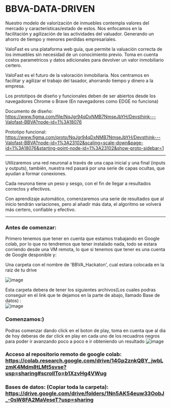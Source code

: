 # BBVA-DATA-DRIVEN
Nuestro modelo de valorización de inmuebles contempla valores del mercado y características/estado de estos.
Nos enfocamos en la facilitación y agilización de las actividades del valuador. Generando un ahorro de tiempo y menores perdidas empresariales.

ValoFast es una plataforma web guía, que permite la valuación correcta de los inmuebles sin necesidad de un conocimiento previo. Toma en cuenta costos parametricos y datos adicionales para devolver un valor inmobiliario certero.

ValoFast es el futuro de la valoración inmobiliaria. Nos centramos en facilitar y agilizar el trabajo del tasador, ahorrando tiempo y dinero a la empresa.

Los prototipos de diseño y funcionales deben de ser abiertos desde los navegadores Chrome o Brave (En navegadores como EDGE no funciona)

Documento de diseño: https://www.figma.com/file/NqJgr94qDxNMB7NmseJbYH/Devsthink---Valofast-BBVA?node-id=1%3A18076

Prototipo funcional: https://www.figma.com/proto/NqJgr94qDxNMB7NmseJbYH/Devsthink---Valofast-BBVA?node-id=1%3A23102&scaling=scale-down&page-id=1%3A18076&starting-point-node-id=1%3A23102&show-proto-sidebar=1

-----------------------------------------------------------------------------------------------------------------------------------------------------------------
Utilizaremos una red neuronal a través de una capa inicial y una final (inputs y outputs), también, nuestra red pasará por una serie de capas ocultas, que ayudan a formar conexiones.

Cada neurona tiene un peso y sesgo, con el fin de llegar a resultados correctos y efectivos.

Con aprendizaje automático, comenzaremos una serie de resultados que al inicio tendrán variaciones, pero al añadir más data, el algoritmo se volverá más certero, confiable y efectivo.

-----------------------------------------------------------------------------------------------------------------------------------------------------------------


### Antes de comenzar:
Primero tenemos que tener en cuenta que estamos trabajando en Google colab, por lo que no tendremos que tener instalado nada, todo se estara corriendo desde una VM remota, lo que si tenemos que tener es una cuenta de Google desponible y:

Una carpeta con el nombre de 'BBVA_Hackaton', cual estara colocada en la raiz de tu drive <br>

![image](https://user-images.githubusercontent.com/44554474/197391578-0d2e8ff0-83be-4de4-8052-fdb1d09c608f.png)

Esta carpeta debera de tener los siguientes archivos(Los cuales podras conseguir en el link que te dejamos en la parte de abajo, llamado Base de datos) : <br>
![image](https://user-images.githubusercontent.com/44554474/197391719-febf7efa-36e8-4b87-8c2e-08206c8577c0.png)

### Comenzamos:)

Podras comenzar dando click en el boton de play, toma en cuenta que al dia de hoy deberas de dar click en play en cada uno de los recuadros negros para poder ir avanzando poco a poco e ir obteniendo un resultado
![image](https://user-images.githubusercontent.com/44554474/197391811-5bca3204-db3e-4a40-ad79-695626afaa0b.png)




### Acceso al repositorio remoto de google colab: https://colab.research.google.com/drive/14Gp2znkQBY_jwbLzmK4Mdm8tLMt5svse?usp=sharing#scrollTo=b1XzvHg4VWug

### Bases de datos: (Copiar toda la carpeta): https://drive.google.com/drive/folders/1Nn5AK54euw33OobJ_-0sW8FA2MaVeseT?usp=sharing
